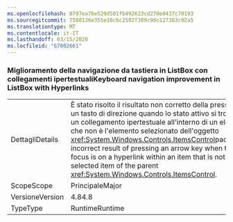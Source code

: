 ```yaml
---
ms.openlocfilehash: 8797ea76e529d501fb492623cd270e0437c70193
ms.sourcegitcommit: 7588136e355e10cbc2582f389c90c127363c02a5
ms.translationtype: MT
ms.contentlocale: it-IT
ms.lasthandoff: 03/15/2020
ms.locfileid: "67802661"
---
```

### <a name="keyboard-navigation-improvement-in-listbox-with-hyperlinks"></a><span data-ttu-id="2390b-101">Miglioramento della navigazione da tastiera in ListBox con collegamenti ipertestuali</span><span class="sxs-lookup"><span data-stu-id="2390b-101">Keyboard navigation improvement in ListBox with Hyperlinks</span></span>

|   |   |
|---|---|
|<span data-ttu-id="2390b-102">Dettagli</span><span class="sxs-lookup"><span data-stu-id="2390b-102">Details</span></span>|<span data-ttu-id="2390b-103">È stato risolto il risultato non corretto della pressione di un tasto di direzione quando lo stato attivo si trova su un collegamento ipertestuale all'interno di un elemento che non è l'elemento selezionato dell'oggetto <xref:System.Windows.Controls.ItemsControl>padre.</span><span class="sxs-lookup"><span data-stu-id="2390b-103">Fixed incorrect result of pressing an arrow key when the focus is on a hyperlink within an item that is not the selected item of the parent <xref:System.Windows.Controls.ItemsControl>.</span></span>|
|<span data-ttu-id="2390b-104">Scope</span><span class="sxs-lookup"><span data-stu-id="2390b-104">Scope</span></span>|<span data-ttu-id="2390b-105">Principale</span><span class="sxs-lookup"><span data-stu-id="2390b-105">Major</span></span>|
|<span data-ttu-id="2390b-106">Versione</span><span class="sxs-lookup"><span data-stu-id="2390b-106">Version</span></span>|<span data-ttu-id="2390b-107">4.8</span><span class="sxs-lookup"><span data-stu-id="2390b-107">4.8</span></span>|
|<span data-ttu-id="2390b-108">Type</span><span class="sxs-lookup"><span data-stu-id="2390b-108">Type</span></span>|<span data-ttu-id="2390b-109">Runtime</span><span class="sxs-lookup"><span data-stu-id="2390b-109">Runtime</span></span>|
